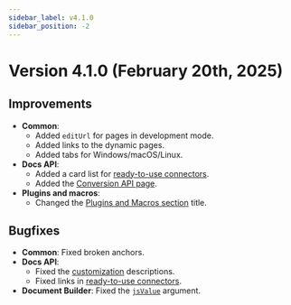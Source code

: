 ```yaml
---
sidebar_label: v4.1.0
sidebar_position: -2
---
```


# Version 4.1.0 (February 20th, 2025)

## Improvements

- **Common**:
  - Added `editUrl` for pages in development mode.
  - Added links to the dynamic pages.
  - Added tabs for Windows/macOS/Linux.
- **Docs API**:
  - Added a card list for [ready-to-use connectors](../../docs/docs-api/get-started/ready-to-use-connectors/ready-to-use-connectors.md).
  - Added the [Conversion API page](../../docs/docs-api/additional-api/conversion-api/conversion-api.md).
- **Plugins and macros**:
  - Changed the [Plugins and Macros section](../../docs/plugin-and-macros/get-started/get-started.md) title.

## Bugfixes

- **Common**: Fixed broken anchors.
- **Docs API**:
  - Fixed the [customization](../../docs/docs-api/usage-api/config/editor/customization/customization-standard-branding.md) descriptions.
  - Fixed links in [ready-to-use connectors](../../docs/docs-api/get-started/ready-to-use-connectors/ready-to-use-connectors.md).
- **Document Builder**: Fixed the [`jsValue`](../../docs/document-builder/builder-app/overview.md) argument.
